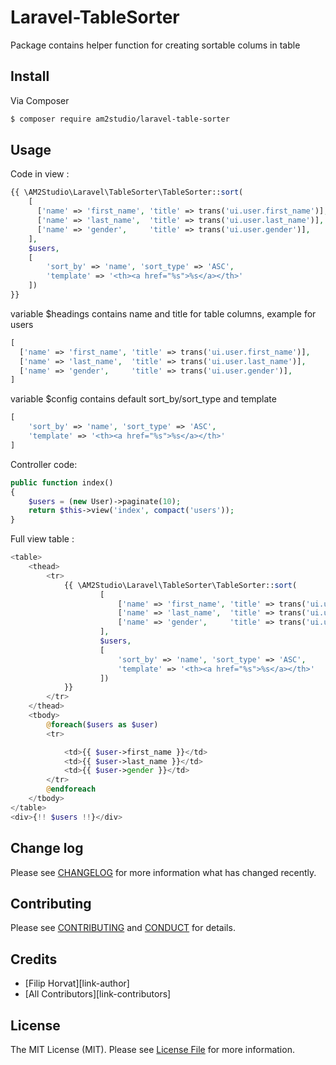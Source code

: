 # Laravel-TableSorter

Package contains helper function for creating sortable colums in table

## Install

Via Composer

``` bash
$ composer require am2studio/laravel-table-sorter
```

## Usage


Code in view :
```php
{{ \AM2Studio\Laravel\TableSorter\TableSorter::sort(
    [
      ['name' => 'first_name', 'title' => trans('ui.user.first_name')],
      ['name' => 'last_name',  'title' => trans('ui.user.last_name')],
      ['name' => 'gender',     'title' => trans('ui.user.gender')],
    ],
    $users,
    [
        'sort_by' => 'name', 'sort_type' => 'ASC',
        'template' => '<th><a href="%s">%s</a></th>'
    ])
}}
```

variable $headings contains name and title for table columns, example for users
```php
[
  ['name' => 'first_name', 'title' => trans('ui.user.first_name')],
  ['name' => 'last_name',  'title' => trans('ui.user.last_name')],
  ['name' => 'gender',     'title' => trans('ui.user.gender')],
]
```

variable $config contains default sort_by/sort_type and template
```php
[
    'sort_by' => 'name', 'sort_type' => 'ASC',
    'template' => '<th><a href="%s">%s</a></th>'
]
```

Controller code:
```php
public function index()
{
    $users = (new User)->paginate(10);
    return $this->view('index', compact('users'));
}
```

Full view table :
```php
<table>
	<thead>
		<tr>
			{{ \AM2Studio\Laravel\TableSorter\TableSorter::sort(
					[
						['name' => 'first_name', 'title' => trans('ui.user.first_name')],
						['name' => 'last_name',  'title' => trans('ui.user.last_name')],
						['name' => 'gender',     'title' => trans('ui.user.gender')],
					],
					$users,
					[
						'sort_by' => 'name', 'sort_type' => 'ASC',
						'template' => '<th><a href="%s">%s</a></th>'
					])
			}}
		</tr>
	</thead>
	<tbody>
		@foreach($users as $user)
		<tr>

			<td>{{ $user->first_name }}</td>
			<td>{{ $user->last_name }}</td>
			<td>{{ $user->gender }}</td>
		</tr>
		@endforeach
	</tbody>
</table>
<div>{!! $users !!}</div>
```

## Change log

Please see [CHANGELOG](CHANGELOG.md) for more information what has changed recently.

## Contributing

Please see [CONTRIBUTING](CONTRIBUTING.md) and [CONDUCT](CONDUCT.md) for details.

## Credits

- [Filip Horvat][link-author]
- [All Contributors][link-contributors]

## License

The MIT License (MIT). Please see [License File](LICENSE.md) for more information.
